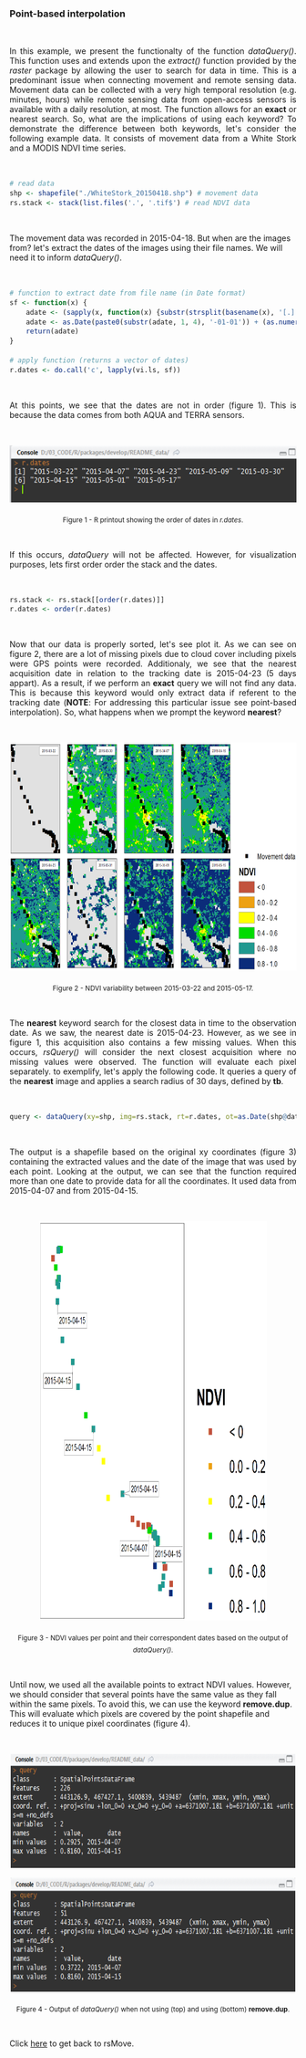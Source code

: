 ### Point-based interpolation

<br>

<p align="justify">
In this example, we present the functionalty of the function <i>dataQuery()</i>. This function uses and extends upon the <i>extract()</i> function provided by the <i>raster</i> package by allowing the user to search for data in time. This is a predominant issue when connecting movement and remote sensing data. Movement data can be collected with a very high temporal resolution (e.g. minutes, hours) while remote sensing data from open-access sensors is available with a daily resolution, at most. The function allows for an <b>exact</b> or </b>nearest</b> search. So, what are the implications of using each keyword? To demonstrate the difference between both keywords, let's consider the following example data. It consists of movement data from a White Stork and a MODIS NDVI time series.
</p> 

<br>

```R
# read data
shp <- shapefile("./WhiteStork_20150418.shp") # movement data
rs.stack <- stack(list.files('.', '.tif$') # read NDVI data
```

<br>

The movement data was recorded in 2015-04-18. But when are the images from? let's extract the dates of the images using their file names. We will need it to inform <i>dataQuery()</i>.

<br>

```R
# function to extract date from file name (in Date format)
sf <- function(x) {
    adate <- (sapply(x, function(x) {substr(strsplit(basename(x), '[.]')[[1]][2], 2, 9)})) # aq. date (1)
    adate <- as.Date(paste0(substr(adate, 1, 4), '-01-01')) + (as.numeric(substr(adate, 5, 8))-1) # aq. date (2)
    return(adate)
}

# apply function (returns a vector of dates)
r.dates <- do.call('c', lapply(vi.ls, sf))
```

<br>

<p align="justify">
At this points, we see that the dates are not in order (figure 1). This is because the data comes from both AQUA and TERRA sensors.
</p>

<br>

<p align="center"><img width="605" height="100" src="https://github.com/RRemelgado/README_data/blob/master/rsMove/Figure-2_example-4.png"></p>

<p align="center"><sub>Figure 1 - R printout showing the order of dates in <i>r.dates</i>.</sub></p>

<br>

<p align="justify">
If this occurs, <i>dataQuery</i> will not be affected. However, for visualization purposes, lets first order order the stack and the dates.
</p> 

<br>

```R
rs.stack <- rs.stack[[order(r.dates)]]
r.dates <- order(r.dates)
```

<br>

<p align="justify">
Now that our data is properly sorted, let's see plot it. As we can see on figure 2, there are a lot of missing pixels due to cloud cover including pixels were GPS points were recorded. Additionaly, we see that the nearest acquisition date in relation to the tracking date is 2015-04-23 (5 days appart). As a result, if we perform an <b>exact</b> query we will not find any data. This is because this keyword would only extract data if referent to the tracking date (<b>NOTE</b>: For addressing this particular issue see point-based interpolation). So, what happens when we prompt the keyword <b>nearest</b>?
</p> 

<br>

<p align="center"><img width="800" height="400" src="https://github.com/RRemelgado/README_data/blob/master/rsMove/Figure-1_Example-4.png"></p>

<p align="center"><sub>Figure 2 - NDVI variability between 2015-03-22 and 2015-05-17.</sub></p>

<br>

<p align="justify">
The <b>nearest</b> keyword search for the closest data in time to the observation date. As we saw, the nearest date is 2015-04-23. However, as we see in figure 1, this acquisition also contains a few missing values. When this occurs, <i>rsQuery()</i> will consider the next closest acquisition where no missing values were observed. The function will evaluate each pixel separately. to exemplify, let's apply the following code. It queries a query of the <b>nearest</b> image and applies a search radius of 30 days, defined by <b>tb</b>.
</p> 

<br>

```R
query <- dataQuery(xy=shp, img=rs.stack, rt=r.dates, ot=as.Date(shp@data$timestamp), tb=30, type='nearest)
```

<br>

<p align="justify">
The output is a shapefile based on the original xy coordinates (figure 3) containing the extracted values and the date of the image that was used by each point. Looking at the output, we can see that the function required more than one date to provide data for all the coordinates. It used data from 2015-04-07 and from 2015-04-15.
</p> 

<br>

<p align="center"><img width="400" height="700" src="https://github.com/RRemelgado/README_data/blob/master/rsMove/Figure-5_example-4.png"></p>

<p align="center"><sub>Figure 3 - NDVI values per point and their correspondent dates based on the output of <i>dataQuery()</i>.</sub></p>

<br>

Until now, we used all the available points to extract NDVI values. However, we should consider that several points have the same value as they fall within the same pixels. To avoid this, we can use the keyword <b>remove.dup</b>. This will evaluate which pixels are covered by the point shapefile and reduces it to unique pixel coordinates (figure 4).

<br>

<p align="center"><img width="500" height="200" src="https://github.com/RRemelgado/README_data/blob/master/rsMove/Figure-3_example-4.png"></p>

<p align="center"><img width="500" height="200" src="https://github.com/RRemelgado/README_data/blob/master/rsMove/Figure-4_example-4.png"></p>

<p align="center"><sub>Figure 4 - Output of <i>dataQuery()</i> when not using (top) and using (bottom) <b>remove.dup</b>.</sub></p>

<br>

Click  <a href="https://github.com/RRemelgado/rsMove/">here</a> to get back to rsMove.

<br>
